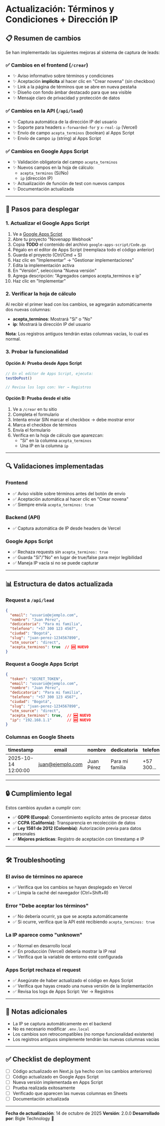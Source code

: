 # Actualización: Términos y Condiciones + Dirección IP

## 📋 Resumen de cambios

Se han implementado las siguientes mejoras al sistema de captura de leads:

### ✅ Cambios en el frontend (`/crear`)
- ✨ Aviso informativo sobre términos y condiciones
- ✨ Aceptación **implícita** al hacer clic en "Crear novena" (sin checkbox)
- ✨ Link a la página de términos que se abre en nueva pestaña
- ✨ Diseño con fondo ámbar destacado para que sea visible
- ✨ Mensaje claro de privacidad y protección de datos

### ✅ Cambios en la API (`/api/lead`)
- ✨ Captura automática de la dirección IP del usuario
- ✨ Soporte para headers `x-forwarded-for` y `x-real-ip` (Vercel)
- ✨ Envío de campo `acepta_terminos` (boolean) al Apps Script
- ✨ Envío de campo `ip` (string) al Apps Script

### ✅ Cambios en Google Apps Script
- ✨ Validación obligatoria del campo `acepta_terminos`
- ✨ Nuevos campos en la hoja de cálculo:
  - `acepta_terminos` (Sí/No)
  - `ip` (dirección IP)
- ✨ Actualización de función de test con nuevos campos
- ✨ Documentación actualizada

---

## 🚀 Pasos para desplegar

### 1. Actualizar el Google Apps Script

1. Ve a [Google Apps Script](https://script.google.com/)
2. Abre tu proyecto "Novenapp Webhook"
3. Copia **TODO** el contenido del archivo `google-apps-script/Code.gs`
4. Pégalo en el editor de Apps Script (reemplaza todo el código anterior)
5. Guarda el proyecto (Ctrl/Cmd + S)
6. Haz clic en "Implementar" → "Gestionar implementaciones"
7. Edita la implementación activa
8. En "Versión", selecciona "Nueva versión"
9. Agrega descripción: "Agregados campos acepta_terminos e ip"
10. Haz clic en "Implementar"

### 2. Verificar la hoja de cálculo

Al recibir el primer lead con los cambios, se agregarán automáticamente dos nuevas columnas:
- **acepta_terminos**: Mostrará "Sí" o "No"
- **ip**: Mostrará la dirección IP del usuario

**Nota**: Los registros antiguos tendrán estas columnas vacías, lo cual es normal.

### 3. Probar la funcionalidad

#### Opción A: Prueba desde Apps Script
```javascript
// En el editor de Apps Script, ejecuta:
testDoPost()

// Revisa los logs con: Ver → Registros
```

#### Opción B: Prueba desde el sitio
1. Ve a `/crear` en tu sitio
2. Completa el formulario
3. Intenta enviar SIN marcar el checkbox → debe mostrar error
4. Marca el checkbox de términos
5. Envía el formulario
6. Verifica en la hoja de cálculo que aparezcan:
   - "Sí" en la columna `acepta_terminos`
   - Una IP en la columna `ip`

---

## 🔍 Validaciones implementadas

### Frontend
- ✅ Aviso visible sobre términos antes del botón de envío
- ✅ Aceptación automática al hacer clic en "Crear novena"
- ✅ Siempre envía `acepta_terminos: true`

### Backend (API)
- ✅ Captura automática de IP desde headers de Vercel

### Google Apps Script
- ✅ Rechaza requests sin `acepta_terminos: true`
- ✅ Guarda "Sí"/"No" en lugar de true/false para mejor legibilidad
- ✅ Maneja IP vacía si no se puede capturar

---

## 📊 Estructura de datos actualizada

### Request a `/api/lead`
```json
{
  "email": "usuario@ejemplo.com",
  "nombre": "Juan Pérez",
  "dedicatoria": "Para mi familia",
  "telefono": "+57 300 123 4567",
  "ciudad": "Bogotá",
  "slug": "juan-perez-1234567890",
  "utm_source": "direct",
  "acepta_terminos": true  // 🆕 NUEVO
}
```

### Request a Google Apps Script
```json
{
  "token": "SECRET_TOKEN",
  "email": "usuario@ejemplo.com",
  "nombre": "Juan Pérez",
  "dedicatoria": "Para mi familia",
  "telefono": "+57 300 123 4567",
  "ciudad": "Bogotá",
  "slug": "juan-perez-1234567890",
  "utm_source": "direct",
  "acepta_terminos": true,  // 🆕 NUEVO
  "ip": "192.168.1.1"       // 🆕 NUEVO
}
```

### Columnas en Google Sheets
| timestamp | email | nombre | dedicatoria | telefono | ciudad | slug | utm_source | **acepta_terminos** | **ip** |
|-----------|-------|--------|-------------|----------|--------|------|------------|-------------------|--------|
| 2025-10-14 12:00:00 | juan@ejemplo.com | Juan Pérez | Para mi familia | +57 300... | Bogotá | juan-perez-123 | direct | **Sí** | **192.168.1.1** |

---

## 🔒 Cumplimiento legal

Estos cambios ayudan a cumplir con:

- ✅ **GDPR (Europa)**: Consentimiento explícito antes de procesar datos
- ✅ **CCPA (California)**: Transparencia en recolección de datos
- ✅ **Ley 1581 de 2012 (Colombia)**: Autorización previa para datos personales
- ✅ **Mejores prácticas**: Registro de aceptación con timestamp e IP

---

## 🛠️ Troubleshooting

### El aviso de términos no aparece
- ✅ Verifica que los cambios se hayan desplegado en Vercel
- ✅ Limpia la caché del navegador (Ctrl+Shift+R)

### Error "Debe aceptar los términos"
- ✅ No debería ocurrir, ya que se acepta automáticamente
- ✅ Si ocurre, verifica que la API esté recibiendo `acepta_terminos: true`

### La IP aparece como "unknown"
- ✅ Normal en desarrollo local
- ✅ En producción (Vercel) debería mostrar la IP real
- ✅ Verifica que la variable de entorno esté configurada

### Apps Script rechaza el request
- ✅ Asegúrate de haber actualizado el código en Apps Script
- ✅ Verifica que hayas creado una nueva versión de la implementación
- ✅ Revisa los logs de Apps Script: Ver → Registros

---

## 📝 Notas adicionales

- La IP se captura automáticamente en el backend
- No es necesario modificar `.env.local`
- Los cambios son retrocompatibles (no rompe funcionalidad existente)
- Los registros antiguos simplemente tendrán las nuevas columnas vacías

---

## ✅ Checklist de deployment

- [ ] Código actualizado en Next.js (ya hecho con los cambios anteriores)
- [ ] Código actualizado en Google Apps Script
- [ ] Nueva versión implementada en Apps Script
- [ ] Prueba realizada exitosamente
- [ ] Verificado que aparecen las nuevas columnas en Sheets
- [ ] Documentación actualizada

---

**Fecha de actualización**: 14 de octubre de 2025
**Versión**: 2.0.0
**Desarrollado por**: Bigle Technology 💚
